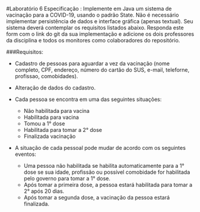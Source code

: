 #Laboratório 6
Especificação : Implemente em Java um sistema de vacinação para a COVID-19, usando o padrão State. Não é necessário implementar persistência de dados e interface gráfica (apenas textual). Seu sistema deverá contemplar os requisitos listados abaixo. Responda este form com o link do git da sua implementação e adicione os dois professores da disciplina e todos os monitores como colaboradores do repositório. 

###Requisitos:

* Cadastro de pessoas para aguardar a vez da vacinação (nome completo, CPF, endereço, número do cartão do SUS, e-mail, teleforne, profissao, comobidades).
* Alteração de dados do cadastro.
* Cada pessoa se encontra em uma das seguintes situações:
    * Não habilitada para vacina
    * Habilitada para vacina
    * Tomou a 1° dose
    * Habilitada para tomar a 2° dose
    * Finalizada vacinação
    
* A situação de cada pessoal pode mudar de acordo com os seguintes eventos:
    * Uma pessoa não habilitada se habilita automaticamente para a 1° dose se sua idade, profissão ou possível comobidade for habilitada pelo governo para tomar a 1° dose.
    * Após tomar a primeira dose, a pessoa estará habilitada para tomar a 2° após 20 dias.
    * Após tomar a segunda dose, a vacinação da pessoa estará finalizada.
